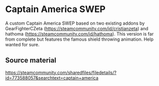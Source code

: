 # Captain America SWEP
A custom Captain America SWEP based on two existing addons by GearFighterCZeta (https://steamcommunity.com/id/cristianzeta) and hathoma (https://steamcommunity.com/id/hathoma).
This version is far from complete but features the famous shield throwing animation. Help wanted for sure.

## Source material
https://steamcommunity.com/sharedfiles/filedetails/?id=773588057&searchtext=captain+america